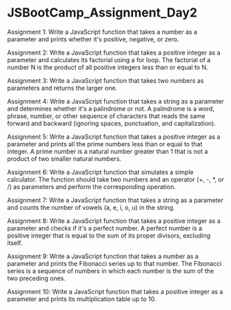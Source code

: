 # JSBootCamp_Assignment_Day2

Assignment 1:
Write a JavaScript function that takes a number as a parameter and prints whether it's positive, negative, or zero.

Assignment 2:
Write a JavaScript function that takes a positive integer as a parameter and calculates its factorial using a for loop. The factorial of a number N is the product of all positive integers less than or equal to N.

Assignment 3:
Write a JavaScript function that takes two numbers as parameters and returns the larger one.

Assignment 4:
Write a JavaScript function that takes a string as a parameter and determines whether it's a palindrome or not. A palindrome is a word, phrase, number, or other sequence of characters that reads the same forward and backward (ignoring spaces, punctuation, and capitalization).

Assignment 5:
Write a JavaScript function that takes a positive integer as a parameter and prints all the prime numbers less than or equal to that integer. A prime number is a natural number greater than 1 that is not a product of two smaller natural numbers.

Assignment 6:
Write a JavaScript function that simulates a simple calculator. The function should take two numbers and an operator (+, -, *, or /) as parameters and perform the corresponding operation.

Assignment 7:
Write a JavaScript function that takes a string as a parameter and counts the number of vowels (a, e, i, o, u) in the string.

Assignment 8:
Write a JavaScript function that takes a positive integer as a parameter and checks if it's a perfect number. A perfect number is a positive integer that is equal to the sum of its proper divisors, excluding itself.

Assignment 9:
Write a JavaScript function that takes a number as a parameter and prints the Fibonacci series up to that number. The Fibonacci series is a sequence of numbers in which each number is the sum of the two preceding ones.

Assignment 10:
Write a JavaScript function that takes a positive integer as a parameter and prints its multiplication table up to 10.

